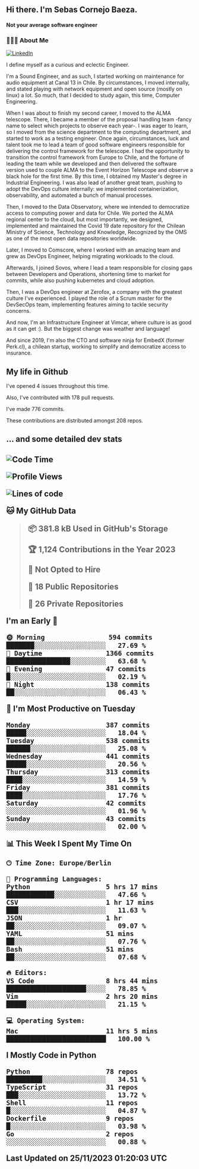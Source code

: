 <h2> Hi there.  I'm Sebas Cornejo Baeza.</h2>
<h4> Not your average software engineer</h4>
<h3> 👨🏻‍💻 About Me </h3>
<a href="http://linkedin.com/in/sebastian-cornejo-baeza/"><img alt="LinkedIn" src="https://img.shields.io/badge/Sebas%20Cornejo%20-informational?style=appveyor&logo=linkedin"></a>


I define myself as a curious and eclectic Engineer.

I'm a Sound Engineer, and as such, I started working on maintenance for audio equipment at Canal 13 in Chile.
By circumstances, I moved internally, and stated playing with network equipment and open source (mostly on linux) 
a lot. So much, that I decided to study again, this time, Computer Engineering.

When I was about to finish my second career, I moved to the ALMA telescope. There, I became a member of the proposal handling team
-fancy name to select which projects to observe each year-. 
I was eager to learn, so I moved from the science department to the computing department, and started to work as 
a testing engineer. Once again, circumstances, luck and talent took me to lead a team of good software engineers 
responsible for delivering the control framework for the telescope. I had the opportunity to transition the control framework from
Europe to Chile, and the fortune of leading the team while we developed and then delivered the software
version used to couple ALMA to the Event Horizon Telescope and observe a black hole for the first time.
By this time, I obtained my Master's degree in Industrial Engineering.
I was also lead of another great team, pushing to adopt the DevOps culture internally: we implemented containerization, observability, and automated a bunch of manual processes.

Then, I moved to the Data Observatory, where we intended to democratize access to computing power
and data for Chile. We ported the ALMA regional center to the cloud, but most importantly, we designed, implemented
and maintained the Covid 19 date repository for the Chilean Ministry of Science, Technology and Knowledge, Recognized by the OMS as one of the most open
data repositories worldwide.

Later, I moved to Comscore, where I worked with an amazing team and grew as DevOps Engineer, helping migrating workloads to the cloud.

Afterwards, I joined Sovos, where I lead a team responsible for closing gaps between Developers and Operations, shortening time to market for commits, while
also pushing kubernetes and cloud adoption.

Then, I was a DevOps engineer at Zerofox, a company with the greatest culture I've experienced. I played the role of a Scrum master for the DevSecOps team,
implementing features aiming to tackle security concerns.

And now, I'm an Infrastructure Engineer at Vimcar, where culture is as good as it can get :). But the biggest change was weather and language!
 
And since 2019, I'm also the CTO and software ninja for EmbedX (former Perk.cl), a chilean startup, working to simplify and democratize access to insurance.

<h2> My life in Github </h2>

I've opened 4 issues throughout this time.

Also, I've contributed with 178 pull requests.

I've made 776 commits.

These contributions are distributed amongst 208 repos.

<h2>... and some detailed dev stats<h2>

<!--START_SECTION:waka-->
![Code Time](http://img.shields.io/badge/Code%20Time-559%20hrs%2017%20mins-blue)

![Profile Views](http://img.shields.io/badge/Profile%20Views-91-blue)

![Lines of code](https://img.shields.io/badge/From%20Hello%20World%20I%27ve%20Written-1.0%20million%20lines%20of%20code-blue)

**🐱 My GitHub Data** 

> 📦 381.8 kB Used in GitHub's Storage 
 > 
> 🏆 1,124 Contributions in the Year 2023
 > 
> 🚫 Not Opted to Hire
 > 
> 📜 18 Public Repositories 
 > 
> 🔑 26 Private Repositories 
 > 
**I'm an Early 🐤** 

```text
🌞 Morning                594 commits         ███████░░░░░░░░░░░░░░░░░░   27.69 % 
🌆 Daytime                1366 commits        ████████████████░░░░░░░░░   63.68 % 
🌃 Evening                47 commits          █░░░░░░░░░░░░░░░░░░░░░░░░   02.19 % 
🌙 Night                  138 commits         ██░░░░░░░░░░░░░░░░░░░░░░░   06.43 % 
```
📅 **I'm Most Productive on Tuesday** 

```text
Monday                   387 commits         █████░░░░░░░░░░░░░░░░░░░░   18.04 % 
Tuesday                  538 commits         ██████░░░░░░░░░░░░░░░░░░░   25.08 % 
Wednesday                441 commits         █████░░░░░░░░░░░░░░░░░░░░   20.56 % 
Thursday                 313 commits         ████░░░░░░░░░░░░░░░░░░░░░   14.59 % 
Friday                   381 commits         ████░░░░░░░░░░░░░░░░░░░░░   17.76 % 
Saturday                 42 commits          ░░░░░░░░░░░░░░░░░░░░░░░░░   01.96 % 
Sunday                   43 commits          ░░░░░░░░░░░░░░░░░░░░░░░░░   02.00 % 
```


📊 **This Week I Spent My Time On** 

```text
🕑︎ Time Zone: Europe/Berlin

💬 Programming Languages: 
Python                   5 hrs 17 mins       ████████████░░░░░░░░░░░░░   47.66 % 
CSV                      1 hr 17 mins        ███░░░░░░░░░░░░░░░░░░░░░░   11.63 % 
JSON                     1 hr                ██░░░░░░░░░░░░░░░░░░░░░░░   09.07 % 
YAML                     51 mins             ██░░░░░░░░░░░░░░░░░░░░░░░   07.76 % 
Bash                     51 mins             ██░░░░░░░░░░░░░░░░░░░░░░░   07.68 % 

🔥 Editors: 
VS Code                  8 hrs 44 mins       ████████████████████░░░░░   78.85 % 
Vim                      2 hrs 20 mins       █████░░░░░░░░░░░░░░░░░░░░   21.15 % 

💻 Operating System: 
Mac                      11 hrs 5 mins       █████████████████████████   100.00 % 
```

**I Mostly Code in Python** 

```text
Python                   78 repos            █████████░░░░░░░░░░░░░░░░   34.51 % 
TypeScript               31 repos            ███░░░░░░░░░░░░░░░░░░░░░░   13.72 % 
Shell                    11 repos            █░░░░░░░░░░░░░░░░░░░░░░░░   04.87 % 
Dockerfile               9 repos             █░░░░░░░░░░░░░░░░░░░░░░░░   03.98 % 
Go                       2 repos             ░░░░░░░░░░░░░░░░░░░░░░░░░   00.88 % 
```




 Last Updated on 25/11/2023 01:20:03 UTC
<!--END_SECTION:waka-->
